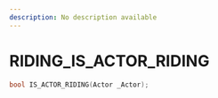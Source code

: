 ```yaml
---
description: No description available 
---
```


# RIDING\_IS_ACTOR_RIDING

```cpp
bool IS_ACTOR_RIDING(Actor _Actor);
```